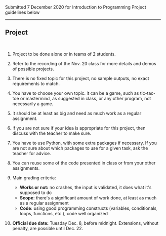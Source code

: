 Submitted 7 December 2020 for Introduction to Programming
Project guidelines below
***
<h2>Project</h2>
<br>

1. Project to be done alone or in teams of 2 students.

2. Refer to the recording of the Nov. 20 class for more details and demos of possible projects.

3. There is no fixed topic for this project, no sample outputs, no exact requirements to match.

4. You have to choose your own topic. It can be a game, such as tic-tac-toe or mastermind, as suggested in class, or any other program, not necessarily a game.

5. It should be at least as big and need as much work as a regular assignment.

6. If you are not sure if your idea is appropriate for this project, then discuss with the teacher to make sure.

7. You have to use Python, with some extra packages if necessary. If you are not sure about which packages to use for a given task, ask the teacher for advice.

8. You can reuse some of the code presented in class or from your other assignments.

9. Main grading criteria:
    - **Works or not:** no crashes, the input is validated, it does what it's supposed to do
    - **Scope:** there's a significant amount of work done, at least as much as a regular assignment
    - **Code:** using good programming constructs (variables, conditionals, loops, functions, etc.), code well organized

10. **Official due date:** Tuesday Dec. 8, before midnight. 
Extensions, without penalty, are possible until Dec. 22. 
